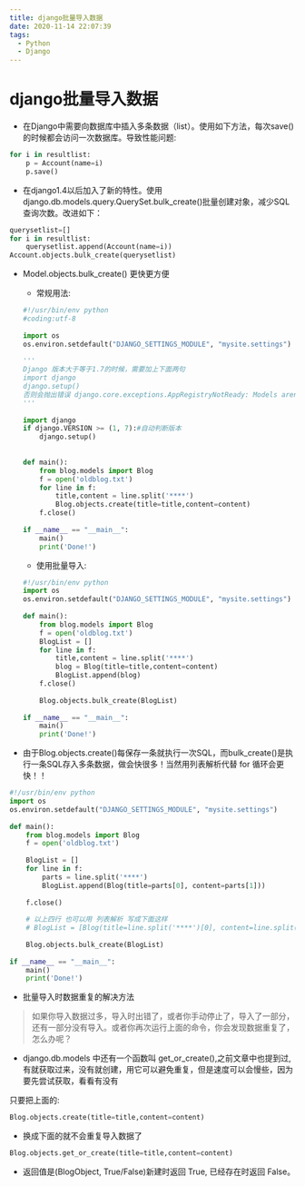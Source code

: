 ```yaml
---
title: django批量导入数据
date: 2020-11-14 22:07:39
tags: 
  - Python
  - Django
---
```


# django批量导入数据

- 在Django中需要向数据库中插入多条数据（list）。使用如下方法，每次save()的时候都会访问一次数据库。导致性能问题:

```python
for i in resultlist:
    p = Account(name=i) 
    p.save()

```
- 在django1.4以后加入了新的特性。使用django.db.models.query.QuerySet.bulk_create()批量创建对象，减少SQL查询次数。改进如下：


```python
querysetlist=[]
for i in resultlist:
    querysetlist.append(Account(name=i))        
Account.objects.bulk_create(querysetlist)

```

- Model.objects.bulk_create() 更快更方便
    - 常规用法:
    
    ```python
    #!/usr/bin/env python
    #coding:utf-8
     
    import os
    os.environ.setdefault("DJANGO_SETTINGS_MODULE", "mysite.settings")
     
    '''
    Django 版本大于等于1.7的时候，需要加上下面两句
    import django
    django.setup()
    否则会抛出错误 django.core.exceptions.AppRegistryNotReady: Models aren't loaded yet.
    '''
     
    import django
    if django.VERSION >= (1, 7):#自动判断版本
        django.setup()
     
     
    def main():
        from blog.models import Blog
        f = open('oldblog.txt')
        for line in f:
            title,content = line.split('****')
            Blog.objects.create(title=title,content=content)
        f.close()
     
    if __name__ == "__main__":
        main()
        print('Done!')
    
    ```
    
    - 使用批量导入:
    
    ```python
    #!/usr/bin/env python
    import os
    os.environ.setdefault("DJANGO_SETTINGS_MODULE", "mysite.settings")
     
    def main():
        from blog.models import Blog
        f = open('oldblog.txt')
        BlogList = []
        for line in f:
            title,content = line.split('****')
            blog = Blog(title=title,content=content)
            BlogList.append(blog)
        f.close()
         
        Blog.objects.bulk_create(BlogList)
     
    if __name__ == "__main__":
        main()
        print('Done!')
    ```
    
- 由于Blog.objects.create()每保存一条就执行一次SQL，而bulk_create()是执行一条SQL存入多条数据，做会快很多！当然用列表解析代替 for 循环会更快！！

```python
#!/usr/bin/env python
import os
os.environ.setdefault("DJANGO_SETTINGS_MODULE", "mysite.settings")
 
def main():
    from blog.models import Blog
    f = open('oldblog.txt')
     
    BlogList = []
    for line in f:
        parts = line.split('****')
        BlogList.append(Blog(title=parts[0], content=parts[1]))
     
    f.close()
         
    # 以上四行 也可以用 列表解析 写成下面这样
    # BlogList = [Blog(title=line.split('****')[0], content=line.split('****')[1]) for line in f]
     
    Blog.objects.bulk_create(BlogList)
 
if __name__ == "__main__":
    main()
    print('Done!')
```

- 批量导入时数据重复的解决方法
>如果你导入数据过多，导入时出错了，或者你手动停止了，导入了一部分，还有一部分没有导入。或者你再次运行上面的命令，你会发现数据重复了，怎么办呢？

- django.db.models 中还有一个函数叫 get_or_create(),之前文章中也提到过,有就获取过来，没有就创建，用它可以避免重复，但是速度可以会慢些，因为要先尝试获取，看看有没有

只要把上面的:
```python
Blog.objects.create(title=title,content=content)
```
- 换成下面的就不会重复导入数据了

```python
Blog.objects.get_or_create(title=title,content=content)
```

- 返回值是(BlogObject, True/False)新建时返回 True, 已经存在时返回 False。